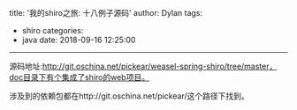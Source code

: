 title: '我的shiro之旅: 十八例子源码'
author: Dylan
tags:
  - shiro
categories:
  - java
date: 2018-09-16 12:25:00
---
源码地址:http://git.oschina.net/pickear/weasel-spring-shiro/tree/master，doc目录下有个集成了shiro的web项目。

涉及到的依赖包都在http://git.oschina.net/pickear/这个路径下找到。